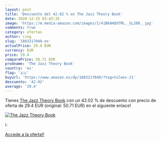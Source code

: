 ```yaml
---
layout: post
title: 'Descuento del 42.02 % en The Jazz Theory Book'
date: 2020-12-25 03:43:35
image: 'https://m.media-amazon.com/images/I/41BKAHQXTML._SL200_.jpg'
comments: true
category: ofertas
author: ring
slug: '1883217040-es'
actualPrice: 29.4 EUR
currency: EUR
price: 29.4
comparePrice: 50.71 EUR
prodname: 'The Jazz Theory Book'
country: 'es'
flag: '🇪🇸'
buyurl: 'https://www.amazon.es/dp/1883217040/?tag=tolees-21'
descuento: '42.02'
average: '29.4'
---
```


Tienes [The Jazz Theory Book](https://www.amazon.es/dp/1883217040/?tag=tolees-21) con un 42.02 % de descuento con precio de oferta de 29.4 EUR (original: 50.71 EUR) en el siguiente enlace!

[![The Jazz Theory Book](https://m.media-amazon.com/images/I/41BKAHQXTML._SL200_.jpg)](https://www.amazon.es/dp/1883217040/?tag=tolees-21)

ℹ️:


[Accede a la oferta!!](https://www.amazon.es/dp/1883217040/?tag=tolees-21)
